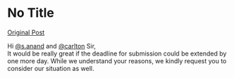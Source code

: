 # No Title

[Original Post](https://discourse.onlinedegree.iitm.ac.in/t/169029/296)

<p>Hi <a class="mention" href="/u/s.anand">@s.anand</a> and <a class="mention" href="/u/carlton">@carlton</a> Sir,<br>
It would be really great if the deadline for submission could be extended by one more day. While we understand your reasons, we kindly request you to consider our situation as well.</p>
